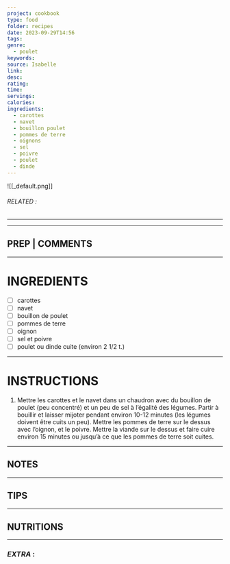 ```yaml
---
project: cookbook
type: food
folder: recipes
date: 2023-09-29T14:56
tags: 
genre:
  - poulet
keywords: 
source: Isabelle
link: 
desc: 
rating: 
time: 
servings: 
calories: 
ingredients:
  - carottes
  - navet
  - bouillon poulet
  - pommes de terre
  - oignons
  - sel
  - poivre
  - poulet
  - dinde
---
```


![[_default.png]]
###### *RELATED* : 
---


---
## PREP | COMMENTS



---
# INGREDIENTS

- [ ] carottes
- [ ] navet
- [ ] bouillon de poulet
- [ ] pommes de terre
- [ ] oignon
- [ ] sel et poivre
- [ ] poulet ou dinde cuite (environ 2 1/2 t.)

---
# INSTRUCTIONS

1. Mettre les carottes et le navet dans un chaudron avec du bouillon de poulet (peu concentré) et un peu de sel à l’égalité des légumes. Partir à bouillir et laisser mijoter pendant environ 10-12 minutes (les légumes doivent être cuits un peu). Mettre les pommes de terre sur le dessus avec l’oignon, et le poivre. Mettre la viande sur le dessus et faire cuire environ 15 minutes ou jusqu’à ce que les pommes de terre soit cuites.

---
## NOTES



---
## TIPS



---
## NUTRITIONS



---
### *EXTRA* :



